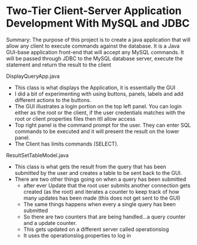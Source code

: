 # Two-Tier Client-Server Application Development With MySQL and JDBC

Summary: 
The purpose of this project is to create a java application that will allow any 
client to execute commands against the database. It is a Java GUI-base application front-end 
that will accept any MySQL commands. It will be passed through JDBC to the 
MySQL database server, execute the statement and return the result to the client 

DisplayQueryApp.java
* This class is what displays the Application, it is essentially the GUI
* I did a bit of experimenting with using buttons, panels, labels and add different actions to the buttons.
* The GUI illustrates a login portion on the top left panel. You can login either as the root or the client, if the user credentials matches with the root or client properties files then itll allow access 
* Top right panel is the command prompt for the user. They can enter SQL commands to be executed and it will present the result on the lower panel.
* The Client has limits commands (SELECT).

ResultSetTableModel.java
* This class is what gets the result from the query that has been submitted by the user and creates a table to be sent back to the GUI.
* There are two other things going on when a query has been submitted
  * after ever Update that the root user submits another connection gets created (as the root) and iterates a counter to keep track of how many updates has been made (this does not get sent to the GUI)
  * The same things happens when every a single query has been submitted
  * So there are two counters that are being handled...a query counter and a update counter.
  * This gets updated on a different server called operationslog
  * It uses the operationslog.properties to log in
